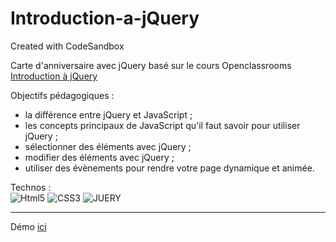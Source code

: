 # Introduction-a-jQuery
Created with CodeSandbox

Carte d'anniversaire avec jQuery basé sur le cours Openclassrooms [Introduction à jQuery](https://openclassrooms.com/fr/courses/3504441-introduction-a-jquery)

Objectifs pédagogiques :
* la différence entre jQuery et JavaScript ;
* les concepts principaux de JavaScript qu'il faut savoir pour utiliser jQuery ;
* sélectionner des éléments avec jQuery ;
* modifier des éléments avec jQuery ;
* utiliser des évènements pour rendre votre page dynamique et animée.

Technos :  
![Html5](https://img.shields.io/badge/HTML5-E34F26?style=for-the-badge&logo=html5&logoColor=white) 
![CSS3](https://img.shields.io/badge/CSS3-1572B6?style=for-the-badge&logo=css3&logoColor=white) 
![JUERY](https://img.shields.io/badge/jQuery-0769AD?style=for-the-badge&logo=jquery&logoColor=white)

--------------------------------------------

Démo [ici](https://fano-official.github.io/Introduction-a-jQuery/)

